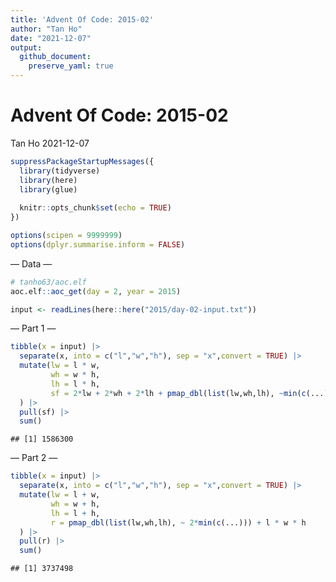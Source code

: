 ```yaml
---
title: 'Advent Of Code: 2015-02'
author: "Tan Ho"
date: "2021-12-07"
output:
  github_document:
    preserve_yaml: true
---
```


Advent Of Code: 2015-02
================
Tan Ho
2021-12-07

``` r
suppressPackageStartupMessages({
  library(tidyverse)
  library(here)
  library(glue)
  
  knitr::opts_chunk$set(echo = TRUE)
})

options(scipen = 9999999)
options(dplyr.summarise.inform = FALSE)
```

— Data —

``` r
# tanho63/aoc.elf
aoc.elf::aoc_get(day = 2, year = 2015)
```

``` r
input <- readLines(here::here("2015/day-02-input.txt"))
```

— Part 1 —

``` r
tibble(x = input) |> 
  separate(x, into = c("l","w","h"), sep = "x",convert = TRUE) |> 
  mutate(lw = l * w,
         wh = w * h,
         lh = l * h,
         sf = 2*lw + 2*wh + 2*lh + pmap_dbl(list(lw,wh,lh), ~min(c(...)))
  ) |> 
  pull(sf) |> 
  sum()
```

    ## [1] 1586300

— Part 2 —

``` r
tibble(x = input) |> 
  separate(x, into = c("l","w","h"), sep = "x",convert = TRUE) |> 
  mutate(lw = l + w,
         wh = w + h,
         lh = l + h,
         r = pmap_dbl(list(lw,wh,lh), ~ 2*min(c(...))) + l * w * h
  ) |> 
  pull(r) |> 
  sum()
```

    ## [1] 3737498
